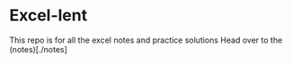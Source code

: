 # Excel-lent
This repo is for all the excel notes and practice solutions
Head over to the (notes)[./notes]
